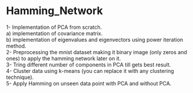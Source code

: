 # Hamming_Network
1- Implementation of PCA from scratch. <br />
            a) implementation of covariance matrix. <br />
            b) implementation of eigenvalues and eigenvectors using power iteration method.<br />
2- Preprocessing the mnist dataset making it binary image (only zeros and ones) to apply the hamming network later on it.<br />
3- Tring different number of components in PCA till gets best result. <br />
4- Cluster data using k-means (you can replace it with any clustering technique).<br />
5- Apply Hamming on unseen data point with PCA and without PCA.<br />
